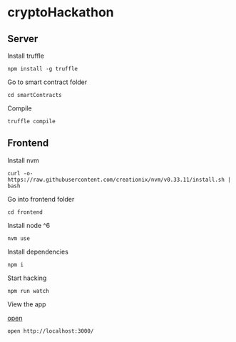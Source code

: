 # cryptoHackathon


## Server

Install truffle
```
npm install -g truffle
```

Go to smart contract folder
```
cd smartContracts
```

Compile
```
truffle compile
```


## Frontend

Install nvm
```
curl -o- https://raw.githubusercontent.com/creationix/nvm/v0.33.11/install.sh | bash
```

Go into frontend folder
```
cd frontend
```

Install node ^6
```
nvm use
```

Install dependencies
```
npm i
```

Start hacking
```
npm run watch
```

View the app

[open](http://localhost:3000/)

```
open http://localhost:3000/
```

